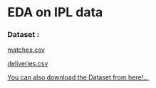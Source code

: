 # EDA on IPL data
### Dataset : 
<a href='[https://drive.google.com/drive/folders/187Z7sQL02sWmwou5E5_K4GQL06OK7nrF?usp=sharing](https://github.com/AnalystSpot/Data-Science/blob/main/Exploratory%20Data%20Analysis%20on%20Sports/Indian%20Premier%20League/matches.csv)'>matches.csv</a>

<a href='https://drive.google.com/drive/folders/187Z7sQL02sWmwou5E5_K4GQL06OK7nrF?usp=sharing'>deliveries.csv</a>

<a href='https://drive.google.com/drive/folders/187Z7sQL02sWmwou5E5_K4GQL06OK7nrF?usp=sharing'>You can also download the Dataset from here!...</a>
